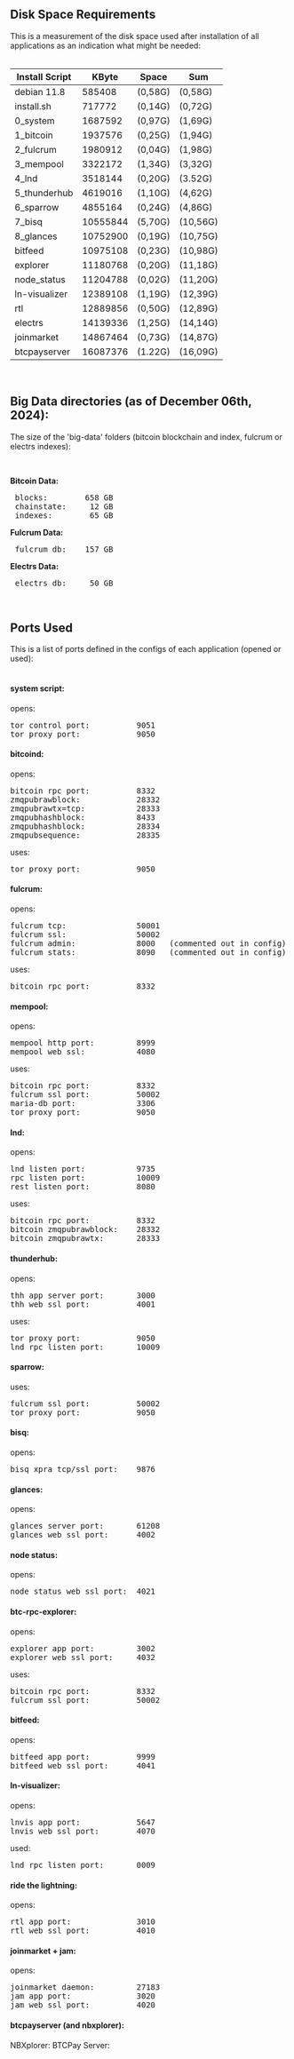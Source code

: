 ## Disk Space Requirements

This is a measurement of the disk space used after installation of all applications as an indication what might be needed:  
<br>


| Install Script|   KByte   |   Space   |    Sum    |
|---------------|-----------|-----------|-----------|
| debian 11.8   |   585408  |  (0,58G)  |  (0,58G)  |
| install.sh    |   717772  |  (0,14G)  |  (0,72G)  |
| 0_system      |  1687592  |  (0,97G)  |  (1,69G)  |
| 1_bitcoin     |  1937576  |  (0,25G)  |  (1,94G)  |
| 2_fulcrum     |  1980912  |  (0,04G)  |  (1,98G)  |
| 3_mempool     |  3322172  |  (1,34G)  |  (3,32G)  |
| 4_lnd         |  3518144  |  (0,20G)  |  (3.52G)  |
| 5_thunderhub  |  4619016  |  (1,10G)  |  (4,62G)  |
| 6_sparrow     |  4855164  |  (0,24G)  |  (4,86G)  |
| 7_bisq        | 10555844  |  (5,70G)  | (10,56G)  |
| 8_glances     | 10752900  |  (0,19G)  | (10,75G)  |
| bitfeed       | 10975108  |  (0,23G)  | (10,98G)  |
| explorer      | 11180768  |  (0,20G)  | (11,18G)  |
| node_status   | 11204788  |  (0,02G)  | (11,20G)  |
| ln-visualizer | 12389108  |  (1,19G)  | (12,39G)  |
| rtl           | 12889856  |  (0,50G)  | (12,89G)  |
| electrs       | 14139336  |  (1,25G)  | (14,14G)  |
| joinmarket    | 14867464  |  (0,73G)  | (14,87G)  |
| btcpayserver  | 16087376  |  (1.22G)  | (16,09G)  |

<br>

## Big Data directories (as of December 06th, 2024):

The size of the 'big-data' folders (bitcoin blockchain and index, fulcrum or electrs indexes):  

<br>

**Bitcoin Data:**  
<pre>
 blocks:        658 GB  
 chainstate:     12 GB  
 indexes:        65 GB  
</pre>

**Fulcrum Data:**  
<pre>
 fulcrum_db:    157 GB  
</pre>

**Electrs Data:**  
<pre>
 electrs_db:     50 GB  
</pre>

<br>

## Ports Used

This is a list of ports defined in the configs of each application (opened or used):  
<br>
#### system script:
opens:  
<pre>
tor control port:          9051  
tor proxy port:            9050  
</pre>

#### bitcoind:
opens:  
<pre>
bitcoin rpc port:          8332
zmqpubrawblock:            28332
zmqpubrawtx=tcp:           28333
zmqpubhashblock:           8433
zmqpubhashblock:           28334
zmqpubsequence:            28335
</pre>

uses:  
<pre>
tor proxy port:            9050
</pre>

#### fulcrum:
opens:  
<pre>
fulcrum tcp:               50001
fulcrum ssl:               50002
fulcrum admin:             8000   (commented out in config)
fulcrum stats:             8090   (commented out in config)
</pre>

uses:  
<pre>
bitcoin rpc port:          8332
</pre>

#### mempool:
opens:  
<pre>
mempool http port:         8999
mempool web ssl:           4080
</pre>

uses:  
<pre>
bitcoin rpc port:          8332
fulcrum ssl port:          50002 
maria-db port:             3306
tor proxy port:            9050
</pre>

#### lnd:
opens:  
<pre>
lnd listen port:           9735
rpc listen port:           10009
rest listen port:          8080
</pre>

uses:  
<pre>
bitcoin rpc port:          8332
bitcoin zmqpubrawblock:    28332
bitcoin zmqpubrawtx:       28333
</pre>

#### thunderhub:
opens:  
<pre>
thh app server port:       3000
thh web ssl port:          4001
</pre>

uses:  
<pre>
tor proxy port:            9050
lnd rpc listen port:       10009 
</pre>

#### sparrow:
uses:  
<pre>
fulcrum ssl port:          50002
tor proxy port:            9050
</pre>

#### bisq:
opens:  
<pre>
bisq xpra tcp/ssl port:    9876
</pre>

#### glances:
opens:  
<pre>
glances server port:       61208
glances web ssl port:      4002
</pre>

#### node status:
opens:  
<pre>
node_status web ssl port:  4021
</pre>

#### btc-rpc-explorer:
opens:  
<pre>
explorer app port:         3002
explorer web ssl port:     4032
</pre>

uses:  
<pre>
bitcoin rpc port:          8332
fulcrum ssl port:          50002
</pre>

#### bitfeed:
opens:  
<pre>
bitfeed app port:          9999
bitfeed web ssl port:      4041
</pre>

#### ln-visualizer:
opens:  
<pre>
lnvis app port:            5647
lnvis web ssl port:        4070
</pre>

used:  
<pre>
lnd rpc listen port:       0009
</pre>

#### ride the lightning:
opens:  
<pre>
rtl app port:              3010
rtl web ssl port:          4010
</pre>

#### joinmarket + jam:
opens:  
<pre>
joinmarket daemon:         27183   
jam app port:              3020
jam web ssl port:          4020
</pre>

#### btcpayserver (and nbxplorer):
NBXplorer:
BTCPay Server:

<br><br>
